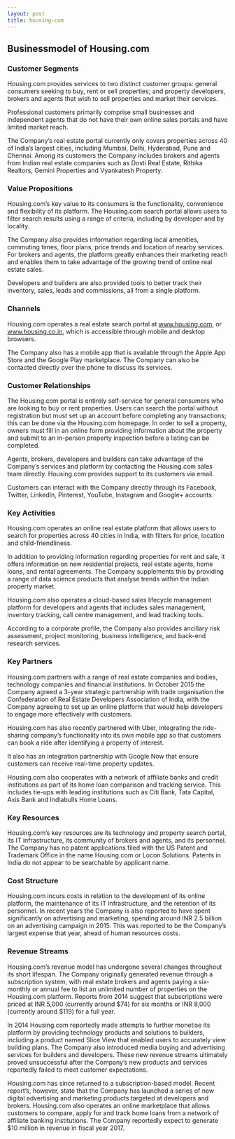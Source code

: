 ```yaml
---
layout: post
title: housing-com
---
```


Businessmodel of Housing.com
-----------------------------

### Customer Segments

Housing.com provides services to two distinct customer groups: general consumers seeking to buy, rent or sell properties; and property developers, brokers and agents that wish to sell properties and market their services.

Professional customers primarily comprise small businesses and independent agents that do not have their own online sales portals and have limited market reach.

The Company’s real estate portal currently only covers properties across 40 of India’s largest cities, including Mumbai, Delhi, Hyderabad, Pune and Chennai. Among its customers the Company includes brokers and agents from Indian real estate companies such as Dosti Real Estate, Rithika Realtors, Gemini Properties and Vyankatesh Property.

### Value Propositions

Housing.com’s key value to its consumers is the functionality, convenience and flexibility of its platform. The Housing.com search portal allows users to filter search results using a range of criteria, including by developer and by locality.

The Company also provides information regarding local amenities, commuting times, floor plans, price trends and location of nearby services. For brokers and agents, the platform greatly enhances their marketing reach and enables them to take advantage of the growing trend of online real estate sales.

Developers and builders are also provided tools to better track their inventory, sales, leads and commissions, all from a single platform.

### Channels

Housing.com operates a real estate search portal at www.housing.com, or www.housing.co.in, which is accessible through mobile and desktop browsers.

The Company also has a mobile app that is available through the Apple App Store and the Google Play marketplace. The Company can also be contacted directly over the phone to discuss its services.

### Customer Relationships

The Housing.com portal is entirely self-service for general consumers who are looking to buy or rent properties. Users can search the portal without registration but must set up an account before completing any transactions; this can be done via the Housing.com homepage. In order to sell a property, owners must fill in an online form providing information about the property and submit to an in-person property inspection before a listing can be completed.

Agents, brokers, developers and builders can take advantage of the Company’s services and platform by contacting the Housing.com sales team directly. Housing.com provides support to its customers via email.

Customers can interact with the Company directly through its Facebook, Twitter, LinkedIn, Pinterest, YouTube, Instagram and Google+ accounts.

### Key Activities

Housing.com operates an online real estate platform that allows users to search for properties across 40 cities in India, with filters for price, location and child-friendliness.

In addition to providing information regarding properties for rent and sale, it offers information on new residential projects, real estate agents, home loans, and rental agreements. The Company supplements this by providing a range of data science products that analyse trends within the Indian property market.

Housing.com also operates a cloud-based sales lifecycle management platform for developers and agents that includes sales management, inventory tracking, call centre management, and lead tracking tools.

According to a corporate profile, the Company also provides ancillary risk assessment, project monitoring, business intelligence, and back-end research services.

### Key Partners

Housing.com partners with a range of real estate companies and bodies, technology companies and financial institutions. In October 2015 the Company agreed a 3-year strategic partnership with trade organisation the Confederation of Real Estate Developers Association of India, with the Company agreeing to set up an online platform that would help developers to engage more effectively with customers.

Housing.com has also recently partnered with Uber, integrating the ride-sharing company’s functionality into its own mobile app so that customers can book a ride after identifying a property of interest.

It also has an integration partnership with Google Now that ensure customers can receive real-time property updates.

Housing.com also cooperates with a network of affiliate banks and credit institutions as part of its home loan comparison and tracking service. This includes tie-ups with leading institutions such as Citi Bank, Tata Capital, Axis Bank and Indiabulls Home Loans.

### Key Resources

Housing.com’s key resources are its technology and property search portal, its IT infrastructure, its community of brokers and agents, and its personnel. The Company has no patent applications filed with the US Patent and Trademark Office in the name Housing.com or Locon Solutions. Patents in India do not appear to be searchable by applicant name.

### Cost Structure

Housing.com incurs costs in relation to the development of its online platform, the maintenance of its IT infrastructure, and the retention of its personnel. In recent years the Company is also reported to have spent significantly on advertising and marketing, spending around INR 2.5 billion on an advertising campaign in 2015. This was reported to be the Company’s largest expense that year, ahead of human resources costs.

### Revenue Streams

Housing.com’s revenue model has undergone several changes throughout its short lifespan. The Company originally generated revenue through a subscription system, with real estate brokers and agents paying a six-monthly or annual fee to list an unlimited number of properties on the Housing.com platform. Reports from 2014 suggest that subscriptions were priced at INR 5,000 (currently around $74) for six months or INR 8,000 (currently around $119) for a full year.

In 2014 Housing.com reportedly made attempts to further monetise its platform by providing technology products and solutions to builders, including a product named Slice View that enabled users to accurately view building plans. The Company also introduced media buying and advertising services for builders and developers. These new revenue streams ultimately proved unsuccessful after the Company’s new products and services reportedly failed to meet customer expectations.

Housing.com has since returned to a subscription-based model. Recent report’s, however, state that the Company has launched a series of new digital advertising and marketing products targeted at developers and brokers. Housing.com also operates an online marketplace that allows customers to compare, apply for and track home loans from a network of affiliate banking institutions. The Company reportedly expect to generate $10 million in revenue in fiscal year 2017.
